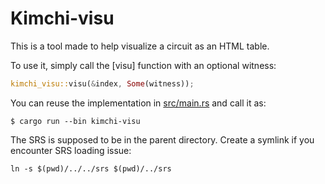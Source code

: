 # Kimchi-visu

This is a tool made to help visualize a circuit as an HTML table.

To use it, simply call the [visu] function with an optional witness:

```rust
kimchi_visu::visu(&index, Some(witness));
```

You can reuse the implementation in [src/main.rs](src/main.rs) and call it as:

```console
$ cargo run --bin kimchi-visu
```

The SRS is supposed to be in the parent directory. Create a symlink if you encounter SRS loading issue:
```
ln -s $(pwd)/../../srs $(pwd)/../srs
```
